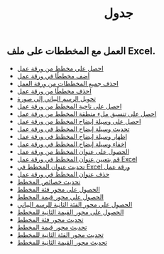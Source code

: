 ﻿---
title: جدول
second_title: Aspose.Cells Cloud Documen
type: docs
url: /ar/charts/
aliases: [/working-with-charts/]
keywords: REST API, spreadsheets, excel, chart
description: "Cells.Cloud API لـ Excel تعمل: الرسوم البيانية تعمل"
weight: 100
---
## العمل مع المخططات على ملف Excel.

- [احصل على مخطط من ورقة عمل](/cells/ar/get-chart-from-a-worksheet/)
- [أضف مخططًا في ورقة عمل](/cells/ar/add-a-chart-in-a-worksheet/)
- [احذف جميع المخططات من ورقة العمل](/cells/ar/delete-all-charts-from-a-worksheet/)
- [احذف مخططًا من ورقة عمل](/cells/ar/delete-a-chart-from-a-worksheet/)
- [تحويل الرسم البياني إلى صورة](/cells/ar/convert-chart-to-image/)
- [احصل على ناحية المخطط من ورقة عمل](/cells/ar/get-chart-area-from-a-worksheet/)
- [احصل على تنسيق ملء منطقة المخطط من ورقة عمل](/cells/ar/get-fill-format-of-a-chart-area-from-a-worksheet/)
- [احصل على وسيلة إيضاح المخطط من ورقة عمل](/cells/ar/get-chart-legend-from-a-worksheet/)
- [تحديث وسيلة إيضاح المخطط في ورقة عمل](/cells/ar/update-chart-legend-in-a-worksheet/)
- [إظهار وسيلة إيضاح المخطط في ورقة عمل](/cells/ar/show-chart-legend-in-a-worksheet/)
- [إخفاء وسيلة إيضاح المخطط في ورقة عمل](/cells/ar/hide-chart-legend-in-a-worksheet/)
- [الحصول على عنوان المخطط من ورقة عمل](/cells/ar/get-chart-title-from-a-worksheet/)
- [قم بتعيين عنوان المخطط في ورقة عمل Excel](/cells/ar/set-chart-title-in-excel-worksheet/)
- [تحديث عنوان المخطط في Excel ورقة عمل](/cells/ar/update-chart-title-in-excel-worksheet/)
- [حذف عنوان المخطط في ورقة عمل](/cells/ar/delete-chart-title-in-a-worksheet/)
- [تحديث خصائص المخطط](/cells/ar/charts/propreties/update/)
- [الحصول على محور فئة المخطط](/cells/ar/charts/category-axis/get/)
- [الحصول على محور قيمة المخطط](/cells/ar/charts/value-axis/get/)
- [الحصول على محور الفئة الثانية للرسم البياني](/cells/ar/charts/second-category-axis/get/)
- [الحصول على محور القيمة الثانية للمخطط](/cells/ar/charts/second-value-axis/get/)
- [تحديث محور فئة المخطط](/cells/ar/charts/category-axis/update/)
- [تحديث محور قيمة المخطط](/cells/ar/charts/value-axis/update/)
- [تحديث محور الفئة الثانية للمخطط](/cells/ar/charts/second-category-axis/update/)
- [تحديث محور القيمة الثانية للمخطط](/cells/ar/charts/second-value-axis/update/)
